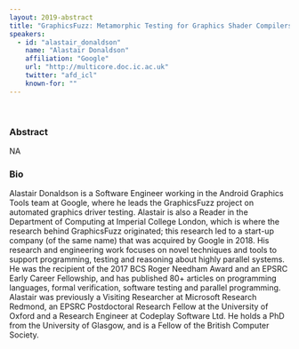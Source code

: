 ```yaml
---
layout: 2019-abstract
title: "GraphicsFuzz: Metamorphic Testing for Graphics Shader Compilers"
speakers:
  - id: "alastair_donaldson"
    name: "Alastair Donaldson"
    affiliation: "Google"
    url: "http://multicore.doc.ic.ac.uk"
    twitter: "afd_icl"
    known-for: ""
---
```


<br/>

### Abstract

NA

### Bio

Alastair Donaldson is a Software Engineer working in the Android Graphics Tools team at Google, where he leads the GraphicsFuzz project on automated graphics driver testing.  Alastair is also a Reader in the Department of Computing at Imperial College London, which is where the research behind GraphicsFuzz originated; this research led to a start-up company (of the same name) that was acquired by Google in 2018.  His research and engineering work focuses on novel techniques and tools to support programming, testing and reasoning about highly parallel systems.  He was the recipient of the 2017 BCS Roger Needham Award and an EPSRC Early Career Fellowship, and has published 80+ articles on programming languages, formal verification, software testing and parallel programming.  Alastair was previously a Visiting Researcher at Microsoft Research Redmond, an EPSRC Postdoctoral Research Fellow at the University of Oxford and a Research Engineer at Codeplay Software Ltd.  He holds a PhD from the University of Glasgow, and is a Fellow of the British Computer Society.

